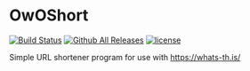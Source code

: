 # OwOShort

[![Build Status](https://travis-ci.org/inventor02/OwOShort.svg?branch=master)](https://travis-ci.org/inventor02/OwOShort) [![Github All Releases](https://img.shields.io/github/downloads/inventor02/OwOShort/total.svg)](https://github.com/inventor02/OwOShort/releases) [![license](https://img.shields.io/github/license/inventor02/OwOShort.svg)](https://github.com/inventor02/OwOShort/blob/master/LICENSE.txt)

Simple URL shortener program for use with https://whats-th.is/
